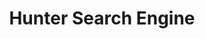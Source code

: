 ---
title: Hunter Search Engine
description: Internet Search Engines For Security Researchers.
url: https://hunter.how/
image:
    # url: '/assets/images/cafe.png'
    # alt: 'Cafe'
tags: ['osint', 'search-engine']
pubDate: 2023-11-17
draft: false
---